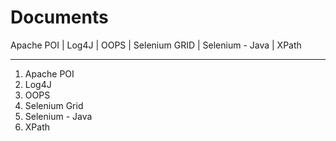 # Documents
Apache POI | Log4J | OOPS | Selenium GRID | Selenium - Java | XPath

----------------------
1. Apache POI
2. Log4J
3. OOPS
4. Selenium Grid
5. Selenium - Java
6. XPath
